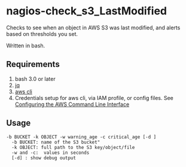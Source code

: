 # nagios-check_s3_LastModified
Checks to see when an object in AWS S3 was last modified, and alerts based on thresholds you set.

Written in bash.

## Requirements
1. bash 3.0 or later
2. [jq](https://stedolan.github.io/jq/)
3. [aws cli](https://aws.amazon.com/cli/)
3. Credentials setup for aws cli, via IAM profile, or config files.
    See [Configuring the AWS Command Line Interface](http://docs.aws.amazon.com/cli/latest/userguide/cli-chap-getting-started.html)

## Usage
    -b BUCKET -k OBJECT -w warning_age -c critical_age [-d ]
      -b BUCKET: name of the S3 bucket"
      -k OBJECT: full path to the S3 key/object/file
      -w and -c:  values in seconds
      [-d] : show debug output
